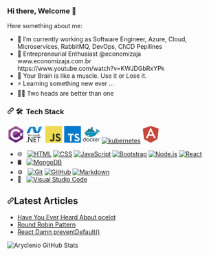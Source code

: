 ### Hi there, Welcome 👋

<p>Here something about me:</p>

<ul>
<li>🔭 I’m currently working as Software Engineer, Azure, Cloud, Microservices, RabbitMQ, DevOps, CI\CD Pepilines </li>
<li>💪 Entrepreneurial Enthusiast @economizaja <br> www.economizaja.com.br <br> https://www.youtube.com/watch?v=KWJDGbRxYPk</li>
<li>🌱 Your Brain is like a muscle. Use it or Lose it.</li>
<li>⚡ Learning something new ever ...</li>
<li>🤔🤔 Two heads are better than one</li>
</ul>
 
<h3><a id="user-content--tech-stack" class="anchor" aria-hidden="true" href="#-tech-stack"><svg
      class="octicon octicon-link" viewBox="0 0 16 16" version="1.1" width="16" height="16" aria-hidden="true">
      <path fill-rule="evenodd"
        d="M7.775 3.275a.75.75 0 001.06 1.06l1.25-1.25a2 2 0 112.83 2.83l-2.5 2.5a2 2 0 01-2.83 0 .75.75 0 00-1.06 1.06 3.5 3.5 0 004.95 0l2.5-2.5a3.5 3.5 0 00-4.95-4.95l-1.25 1.25zm-4.69 9.64a2 2 0 010-2.83l2.5-2.5a2 2 0 012.83 0 .75.75 0 001.06-1.06 3.5 3.5 0 00-4.95 0l-2.5 2.5a3.5 3.5 0 004.95 4.95l1.25-1.25a.75.75 0 00-1.06-1.06l-1.25 1.25a2 2 0 01-2.83 0z">
      </path>
    </svg></a>
  <g-emoji class="g-emoji" alias="hammer_and_wrench"
    fallback-src="https://github.githubassets.com/images/icons/emoji/unicode/1f6e0.png">🛠</g-emoji> &nbsp;Tech Stack
</h3>
 <p align="left">
  <a target="_blank" rel="noopener noreferrer"
    href="https://raw.githubusercontent.com/devicons/devicon/master/icons/csharp/csharp-original.svg"><img
      src="https://raw.githubusercontent.com/devicons/devicon/master/icons/csharp/csharp-original.svg" alt="csharp"
      width="40" height="40" style="max-width:100%;"></a>
  <a target="_blank" rel="noopener noreferrer"
    href="https://raw.githubusercontent.com/devicons/devicon/master/icons/dot-net/dot-net-original-wordmark.svg"><img
      src="https://raw.githubusercontent.com/devicons/devicon/master/icons/dot-net/dot-net-original-wordmark.svg"
      alt="dotnet" width="40" height="40" style="max-width:100%;"></a>
  <a target="_blank" rel="noopener noreferrer"
    href="https://raw.githubusercontent.com/devicons/devicon/master/icons/javascript/javascript-original.svg"><img
      src="https://raw.githubusercontent.com/devicons/devicon/master/icons/javascript/javascript-original.svg"
      alt="javascript" width="40" height="40" style="max-width:100%;"></a>
  <a target="_blank" rel="noopener noreferrer"
    href="https://raw.githubusercontent.com/devicons/devicon/master/icons/typescript/typescript-original.svg"><img
      src="https://raw.githubusercontent.com/devicons/devicon/master/icons/typescript/typescript-original.svg"
      alt="typescript" width="40" height="40" style="max-width:100%;"></a>
  <a target="_blank" rel="noopener noreferrer"
    href="https://raw.githubusercontent.com/devicons/devicon/master/icons/docker/docker-original-wordmark.svg"><img
      src="https://raw.githubusercontent.com/devicons/devicon/master/icons/docker/docker-original-wordmark.svg"
      alt="docker" width="40" height="40" style="max-width:100%;"></a>
  <a target="_blank" rel="noopener noreferrer"
    href="https://camo.githubusercontent.com/6d20d4c78e20fa7c89ac8da5ac3073ddc12e05513e13d0dad8af6072187812c9/68747470733a2f2f696d672e69636f6e73382e636f6d2f636f6c6f722f34382f3030303030302f6b756265726e657465732e706e67"><img
      src="https://camo.githubusercontent.com/6d20d4c78e20fa7c89ac8da5ac3073ddc12e05513e13d0dad8af6072187812c9/68747470733a2f2f696d672e69636f6e73382e636f6d2f636f6c6f722f34382f3030303030302f6b756265726e657465732e706e67"
      alt="kubernetes" width="43" height="43" data-canonical-src="https://img.icons8.com/color/48/000000/kubernetes.png"
      style="max-width:100%;"></a>
  <a target="_blank" rel="noopener noreferrer"
    href="https://raw.githubusercontent.com/devicons/devicon/master/icons/angularjs/angularjs-plain.svg"><img
      src="https://raw.githubusercontent.com/devicons/devicon/master/icons/angularjs/angularjs-plain.svg" alt="angular"
      width="40" height="40" style="max-width:100%;"></a>
</p>


 
 
 
<ul>
  <li>
    <g-emoji class="g-emoji" alias="globe_with_meridians"
      fallback-src="https://github.githubassets.com/images/icons/emoji/unicode/1f310.png">🌐</g-emoji> &nbsp;
    <a target="_blank" rel="noopener noreferrer"
      href="https://camo.githubusercontent.com/26a2d44d15ce047495fe82e6f07d5546a18d229326c87837ace066d930ee7385/68747470733a2f2f696d672e736869656c64732e696f2f62616467652f2d48544d4c2d3333333333333f7374796c653d666c6174266c6f676f3d48544d4c35"><img
        src="https://camo.githubusercontent.com/26a2d44d15ce047495fe82e6f07d5546a18d229326c87837ace066d930ee7385/68747470733a2f2f696d672e736869656c64732e696f2f62616467652f2d48544d4c2d3333333333333f7374796c653d666c6174266c6f676f3d48544d4c35"
        alt="HTML" data-canonical-src="https://img.shields.io/badge/-HTML-333333?style=flat&amp;logo=HTML5"
        style="max-width:100%;"></a>
    <a target="_blank" rel="noopener noreferrer"
      href="https://camo.githubusercontent.com/c38a05ab57aea563f73ae6b4aad7f556faa734d4077a7b52a2081b41ce27da40/68747470733a2f2f696d672e736869656c64732e696f2f62616467652f2d4353532d3333333333333f7374796c653d666c6174266c6f676f3d43535333266c6f676f436f6c6f723d313537324236"><img
        src="https://camo.githubusercontent.com/c38a05ab57aea563f73ae6b4aad7f556faa734d4077a7b52a2081b41ce27da40/68747470733a2f2f696d672e736869656c64732e696f2f62616467652f2d4353532d3333333333333f7374796c653d666c6174266c6f676f3d43535333266c6f676f436f6c6f723d313537324236"
        alt="CSS"
        data-canonical-src="https://img.shields.io/badge/-CSS-333333?style=flat&amp;logo=CSS3&amp;logoColor=1572B6"
        style="max-width:100%;"></a>
    <a target="_blank" rel="noopener noreferrer"
      href="https://camo.githubusercontent.com/848defb760c0adff4362c04283f254f633ea8eff177c1640b209429d0e3d7627/68747470733a2f2f696d672e736869656c64732e696f2f62616467652f2d4a6176615363726970742d3333333333333f7374796c653d666c6174266c6f676f3d6a617661736372697074"><img
        src="https://camo.githubusercontent.com/848defb760c0adff4362c04283f254f633ea8eff177c1640b209429d0e3d7627/68747470733a2f2f696d672e736869656c64732e696f2f62616467652f2d4a6176615363726970742d3333333333333f7374796c653d666c6174266c6f676f3d6a617661736372697074"
        alt="JavaScript"
        data-canonical-src="https://img.shields.io/badge/-JavaScript-333333?style=flat&amp;logo=javascript"
        style="max-width:100%;"></a>
    <a target="_blank" rel="noopener noreferrer"
      href="https://camo.githubusercontent.com/8c7439e0902b02ff15f065b0ca02eb7d37d5021e088a872a4c9d2ed5cc9b513d/68747470733a2f2f696d672e736869656c64732e696f2f62616467652f2d426f6f7473747261702d3333333333333f7374796c653d666c6174266c6f676f3d626f6f747374726170266c6f676f436f6c6f723d353633443743"><img
        src="https://camo.githubusercontent.com/8c7439e0902b02ff15f065b0ca02eb7d37d5021e088a872a4c9d2ed5cc9b513d/68747470733a2f2f696d672e736869656c64732e696f2f62616467652f2d426f6f7473747261702d3333333333333f7374796c653d666c6174266c6f676f3d626f6f747374726170266c6f676f436f6c6f723d353633443743"
        alt="Bootstrap"
        data-canonical-src="https://img.shields.io/badge/-Bootstrap-333333?style=flat&amp;logo=bootstrap&amp;logoColor=563D7C"
        style="max-width:100%;"></a>
    <a target="_blank" rel="noopener noreferrer"
      href="https://camo.githubusercontent.com/7659585b1e4c20c318f170a540852bfdb675907e3f70d05dc29cf5bde1081250/68747470733a2f2f696d672e736869656c64732e696f2f62616467652f2d4e6f64652e6a732d3333333333333f7374796c653d666c6174266c6f676f3d6e6f64652e6a73"><img
        src="https://camo.githubusercontent.com/7659585b1e4c20c318f170a540852bfdb675907e3f70d05dc29cf5bde1081250/68747470733a2f2f696d672e736869656c64732e696f2f62616467652f2d4e6f64652e6a732d3333333333333f7374796c653d666c6174266c6f676f3d6e6f64652e6a73"
        alt="Node.js" data-canonical-src="https://img.shields.io/badge/-Node.js-333333?style=flat&amp;logo=node.js"
        style="max-width:100%;"></a>
    <a target="_blank" rel="noopener noreferrer"
      href="https://camo.githubusercontent.com/b8f9baf34dfa59e5cf63be744777f8f01596535a4bcc1502df3cf39a71d41c23/68747470733a2f2f696d672e736869656c64732e696f2f62616467652f2d52656163742d3333333333333f7374796c653d666c6174266c6f676f3d7265616374"><img
        src="https://camo.githubusercontent.com/b8f9baf34dfa59e5cf63be744777f8f01596535a4bcc1502df3cf39a71d41c23/68747470733a2f2f696d672e736869656c64732e696f2f62616467652f2d52656163742d3333333333333f7374796c653d666c6174266c6f676f3d7265616374"
        alt="React" data-canonical-src="https://img.shields.io/badge/-React-333333?style=flat&amp;logo=react"
        style="max-width:100%;"></a>
  </li>
  <li>
    <g-emoji class="g-emoji" alias="oil_drum"
      fallback-src="https://github.githubassets.com/images/icons/emoji/unicode/1f6e2.png">🛢</g-emoji> &nbsp;
    <a target="_blank" rel="noopener noreferrer"
      href="https://camo.githubusercontent.com/1814b15b1b854f64349da244483a9b0091db7109bbb725d9c5f1dc0231100be1/68747470733a2f2f696d672e736869656c64732e696f2f62616467652f2d4d6f6e676f44422d3333333333333f7374796c653d666c6174266c6f676f3d6d6f6e676f6462"><img
        src="https://camo.githubusercontent.com/1814b15b1b854f64349da244483a9b0091db7109bbb725d9c5f1dc0231100be1/68747470733a2f2f696d672e736869656c64732e696f2f62616467652f2d4d6f6e676f44422d3333333333333f7374796c653d666c6174266c6f676f3d6d6f6e676f6462"
        alt="MongoDB" data-canonical-src="https://img.shields.io/badge/-MongoDB-333333?style=flat&amp;logo=mongodb"
        style="max-width:100%;"></a>
  </li>
  <li>
    <g-emoji class="g-emoji" alias="gear"
      fallback-src="https://github.githubassets.com/images/icons/emoji/unicode/2699.png">⚙️</g-emoji> &nbsp;
    <a target="_blank" rel="noopener noreferrer"
      href="https://camo.githubusercontent.com/3ea1c940cc08da19f16d17ca0c4704397dac1f12a1bb73f1174ae504c3e80a85/68747470733a2f2f696d672e736869656c64732e696f2f62616467652f2d4769742d3333333333333f7374796c653d666c6174266c6f676f3d676974"><img
        src="https://camo.githubusercontent.com/3ea1c940cc08da19f16d17ca0c4704397dac1f12a1bb73f1174ae504c3e80a85/68747470733a2f2f696d672e736869656c64732e696f2f62616467652f2d4769742d3333333333333f7374796c653d666c6174266c6f676f3d676974"
        alt="Git" data-canonical-src="https://img.shields.io/badge/-Git-333333?style=flat&amp;logo=git"
        style="max-width:100%;"></a>
    <a target="_blank" rel="noopener noreferrer"
      href="https://camo.githubusercontent.com/544426317a6c6226b7f6b3367232378ea367aa5001a41da4f302a77f9959909f/68747470733a2f2f696d672e736869656c64732e696f2f62616467652f2d4769744875622d3333333333333f7374796c653d666c6174266c6f676f3d676974687562"><img
        src="https://camo.githubusercontent.com/544426317a6c6226b7f6b3367232378ea367aa5001a41da4f302a77f9959909f/68747470733a2f2f696d672e736869656c64732e696f2f62616467652f2d4769744875622d3333333333333f7374796c653d666c6174266c6f676f3d676974687562"
        alt="GitHub" data-canonical-src="https://img.shields.io/badge/-GitHub-333333?style=flat&amp;logo=github"
        style="max-width:100%;"></a>
    <a target="_blank" rel="noopener noreferrer"
      href="https://camo.githubusercontent.com/cc37a8be0aeac01251fe533495a2b7f376eebbcc9017ebead3fed8121de5de43/68747470733a2f2f696d672e736869656c64732e696f2f62616467652f2d4d61726b646f776e2d3333333333333f7374796c653d666c6174266c6f676f3d6d61726b646f776e"><img
        src="https://camo.githubusercontent.com/cc37a8be0aeac01251fe533495a2b7f376eebbcc9017ebead3fed8121de5de43/68747470733a2f2f696d672e736869656c64732e696f2f62616467652f2d4d61726b646f776e2d3333333333333f7374796c653d666c6174266c6f676f3d6d61726b646f776e"
        alt="Markdown" data-canonical-src="https://img.shields.io/badge/-Markdown-333333?style=flat&amp;logo=markdown"
        style="max-width:100%;"></a>
  </li>
  <li>
    <g-emoji class="g-emoji" alias="wrench"
      fallback-src="https://github.githubassets.com/images/icons/emoji/unicode/1f527.png">🔧</g-emoji> &nbsp;
    <a target="_blank" rel="noopener noreferrer"
      href="https://camo.githubusercontent.com/194ae9b0be9bfd4caedab16de320d3987f4c144112461590a206262d21eb769b/68747470733a2f2f696d672e736869656c64732e696f2f62616467652f2d56697375616c25323053747564696f253230436f64652d3333333333333f7374796c653d666c6174266c6f676f3d76697375616c2d73747564696f2d636f6465266c6f676f436f6c6f723d303037414343"><img
        src="https://camo.githubusercontent.com/194ae9b0be9bfd4caedab16de320d3987f4c144112461590a206262d21eb769b/68747470733a2f2f696d672e736869656c64732e696f2f62616467652f2d56697375616c25323053747564696f253230436f64652d3333333333333f7374796c653d666c6174266c6f676f3d76697375616c2d73747564696f2d636f6465266c6f676f436f6c6f723d303037414343"
        alt="Visual Studio Code"
        data-canonical-src="https://img.shields.io/badge/-Visual%20Studio%20Code-333333?style=flat&amp;logo=visual-studio-code&amp;logoColor=007ACC"
        style="max-width:100%;"></a>
   
 
  </li>
</ul>

<h2><a id="user-content-latest-articles" class="anchor" aria-hidden="true" href="#latest-articles"><svg
      class="octicon octicon-link" viewBox="0 0 16 16" version="1.1" width="16" height="16" aria-hidden="true">
      <path fill-rule="evenodd"
        d="M7.775 3.275a.75.75 0 001.06 1.06l1.25-1.25a2 2 0 112.83 2.83l-2.5 2.5a2 2 0 01-2.83 0 .75.75 0 00-1.06 1.06 3.5 3.5 0 004.95 0l2.5-2.5a3.5 3.5 0 00-4.95-4.95l-1.25 1.25zm-4.69 9.64a2 2 0 010-2.83l2.5-2.5a2 2 0 012.83 0 .75.75 0 001.06-1.06 3.5 3.5 0 00-4.95 0l-2.5 2.5a3.5 3.5 0 004.95 4.95l1.25-1.25a.75.75 0 00-1.06-1.06l-1.25 1.25a2 2 0 01-2.83 0z">
      </path>
    </svg></a>Latest Articles</h2>
    
    
<ul>
 
<li><a href="https://www.linkedin.com/posts/renato-fonseca-67859653_have-you-ever-heard-about-ocelot-so-lets-activity-6769322355996012544-pWfk" rel="nofollow">Have You Ever Heard About ocelot</a></li>

<li><a href="https://www.linkedin.com/posts/renato-fonseca-67859653_id-like-to-share-one-more-lets-talk-about-activity-6765397937586491392-00gK" rel="nofollow">Round Robin Pattern</a></li>

<li><a href="https://www.linkedin.com/posts/renato-fonseca-67859653_id-like-to-share-this-content-because-i-activity-6765021410558541824-Guu5" rel="nofollow">React Damn preventDefault()</a></li>


 
</ul>

 

![Aryclenio GitHub Stats](https://github-readme-stats.vercel.app/api?username=renaisanci&show_icons=true)
